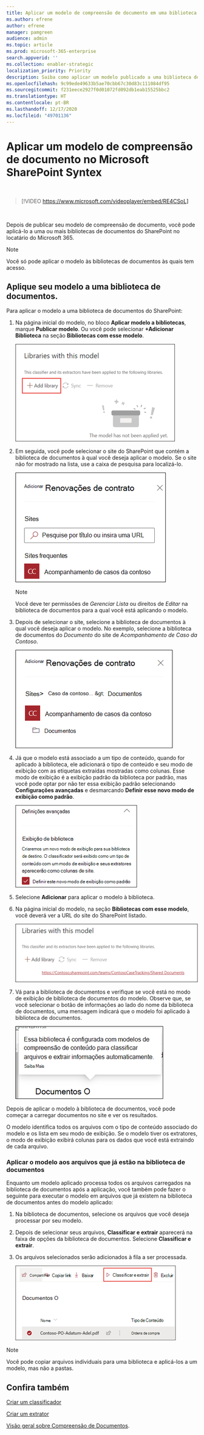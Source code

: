```yaml
---
title: Aplicar um modelo de compreensão de documento em uma biblioteca de documentos
ms.author: efrene
author: efrene
manager: pamgreen
audience: admin
ms.topic: article
ms.prod: microsoft-365-enterprise
search.appverid: ''
ms.collection: enabler-strategic
localization_priority: Priority
description: Saiba como aplicar um modelo publicado a uma biblioteca de documentos do SharePoint
ms.openlocfilehash: 9c99ede49633b5ae70cbb67c30d83c111084df95
ms.sourcegitcommit: f231eece2927f0d01072fd092db1eab15525bbc2
ms.translationtype: HT
ms.contentlocale: pt-BR
ms.lasthandoff: 12/17/2020
ms.locfileid: "49701136"
---
```

# <a name="apply-a-document-understanding-model-in-microsoft-sharepoint-syntex"></a>Aplicar um modelo de compreensão de documento no Microsoft SharePoint Syntex

</br>

> [!VIDEO https://www.microsoft.com/videoplayer/embed/RE4CSoL]

</br>

Depois de publicar seu modelo de compreensão de documento, você pode aplicá-lo a uma ou mais bibliotecas de documentos do SharePoint no locatário do Microsoft 365.

> [!NOTE]
> Você só pode aplicar o modelo às bibliotecas de documentos às quais tem acesso.


## <a name="apply-your-model-to-a-document-library"></a>Aplique seu modelo a uma biblioteca de documentos.

Para aplicar o modelo a uma biblioteca de documentos do SharePoint:

1. Na página inicial do modelo, no bloco **Aplicar modelo a bibliotecas**, marque **Publicar modelo**. Ou você pode selecionar  **+Adicionar Biblioteca** na seção **Bibliotecas com esse modelo**. </br>

    ![Adicionar modelo à biblioteca](../media/content-understanding/apply-to-library.png)</br>

2. Em seguida, você pode selecionar o site do SharePoint que contém a biblioteca de documentos à qual você deseja aplicar o modelo. Se o site não for mostrado na lista, use a caixa de pesquisa para localizá-lo.</br>

    ![Selecionar um Site](../media/content-understanding/site-search.png)</br>

    > [!NOTE]
    > Você deve ter permissões de *Gerenciar Lista* ou direitos de *Editar* na biblioteca de documentos para a qual você está aplicando o modelo.</br>

3. Depois de selecionar o site, selecione a biblioteca de documentos à qual você deseja aplicar o modelo. No exemplo, selecione a biblioteca de documentos do *Documento* do site de *Acompanhamento de Caso da Contoso*. </br>

    ![Selecionar uma biblioteca de documentos](../media/content-understanding/select-doc-library.png)</br>

4. Já que o modelo está associado a um tipo de conteúdo, quando for aplicado à biblioteca, ele adicionará o tipo de conteúdo e seu modo de exibição com as etiquetas extraídas mostradas como colunas. Esse modo de exibição é a exibição padrão da biblioteca por padrão, mas você pode optar por não ter essa exibição padrão selecionando **Configurações avançadas** e desmarcando **Definir esse novo modo de exibição como padrão**.</br>

    ![Exibição de biblioteca](../media/content-understanding/library-view.png)</br>

5. Selecione **Adicionar** para aplicar o modelo à biblioteca. 
6. Na página inicial do modelo, na seção **Bibliotecas com esse modelo**, você deverá ver a URL do site do SharePoint listado.</br>

    ![Biblioteca selecionada](../media/content-understanding/selected-library.png)</br>

7. Vá para a biblioteca de documentos e verifique se você está no modo de exibição de biblioteca de documentos do modelo. Observe que, se você selecionar o botão de informações ao lado do nome da biblioteca de documentos, uma mensagem indicará que o modelo foi aplicado à biblioteca de documentos.

    ![Modo de exibição informações](../media/content-understanding/info-du.png)</br> 


Depois de aplicar o modelo à biblioteca de documentos, você pode começar a carregar documentos no site e ver os resultados.

O modelo identifica todos os arquivos com o tipo de conteúdo associado do modelo e os lista em seu modo de exibição. Se o modelo tiver os extratores, o modo de exibição exibirá colunas para os dados que você está extraindo de cada arquivo.

### <a name="apply-the-model-to-files-already-in-the-document-library"></a>Aplicar o modelo aos arquivos que já estão na biblioteca de documentos

Enquanto um modelo aplicado processa todos os arquivos carregados na biblioteca de documentos após a aplicação, você também pode fazer o seguinte para executar o modelo em arquivos que já existem na biblioteca de documentos antes do modelo aplicado:

1. Na biblioteca de documentos, selecione os arquivos que você deseja processar por seu modelo.
2. Depois de selecionar seus arquivos, **Classificar e extrair** aparecerá na faixa de opções da biblioteca de documentos. Selecione **Classificar e extrair**.
3. Os arquivos selecionados serão adicionados à fila a ser processada.

      ![Classificar e extrair](../media/content-understanding/extract-classify.png)</br> 

> [!NOTE]
> Você pode copiar arquivos individuais para uma biblioteca e aplicá-los a um modelo, mas não a pastas.

## <a name="see-also"></a>Confira também
[Criar um classificador](create-a-classifier.md)

[Criar um extrator](create-an-extractor.md)

[Visão geral sobre Compreensão de Documentos](document-understanding-overview.md).


